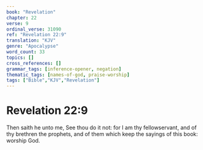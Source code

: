 ```yaml
---
book: "Revelation"
chapter: 22
verse: 9
ordinal_verse: 31090
ref: "Revelation 22:9"
translation: "KJV"
genre: "Apocalypse"
word_count: 33
topics: []
cross_references: []
grammar_tags: [inference-opener, negation]
thematic_tags: [names-of-god, praise-worship]
tags: ["Bible","KJV","Revelation"]
---
```


# Revelation 22:9

Then saith he unto me, See thou do it not: for I am thy fellowservant, and of thy brethren the prophets, and of them which keep the sayings of this book: worship God.
